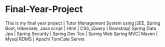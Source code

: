 # Final-Year-Project
This is my final year project | Tutor Management System using j2EE, Spring Boot, Hibernate, Java script | Html | CSS, jQuery | Bootstrap| Spring Data Jpa | Spring Security | Spring Dev Too | Spring Web Spring MVC| Maven | Mysql RDMS | Apachi TomCate Server.
